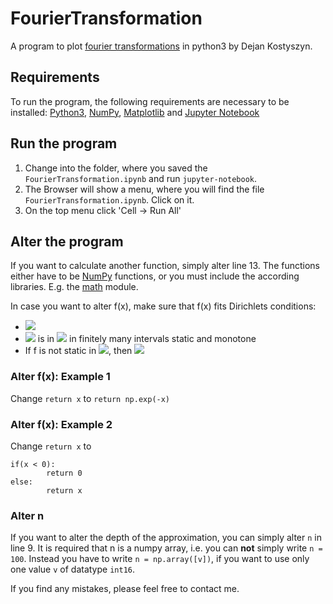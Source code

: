 # FourierTransformation
A program to plot [fourier transformations](https://doi.org/10.1016/B978-044450871-3/50107-8) in python3 by Dejan Kostyszyn.
## Requirements
To run the program, the following requirements are necessary to be installed:
[Python3](https://www.python.org/Python3), [NumPy](http://www.numpy.org/), [Matplotlib](https://matplotlib.org/) and [Jupyter Notebook](https://jupyter.org/) 
## Run the program
1. Change into the folder, where you saved the ```FourierTransformation.ipynb``` and run ```jupyter-notebook```.
1. The Browser will show a menu, where you will find the file ```FourierTransformation.ipynb```. Click on it.
1. On the top menu click 'Cell -> Run All'
## Alter the program
If you want to calculate another function, simply alter line 13. The functions either have to be [NumPy](http://www.numpy.org/) functions, or you must include the according libraries. E.g. the [math](https://docs.python.org/3/library/math.html) module.

In case you want to alter f(x), make sure that f(x) fits Dirichlets conditions:

* ![](https://tex.s2cms.ru/svg/%24f%28x%29%20%3D%20f%28x%20%2B%202pi%29%24)
* ![](https://tex.s2cms.ru/svg/%24f%28x%29%24) is in ![](https://tex.s2cms.ru/svg/%24%28-pi%2C%20pi%29%24) in finitely many intervals static and monotone
* If f is not static in ![](https://tex.s2cms.ru/svg/%24x_0%24), then ![](https://tex.s2cms.ru/svg/%24f%28x_0%29%20%3D%20%28f%28x_0%20-%200%29%20%2B%20f%28x_0%20%2B%200%29%29/2%24)

### Alter f(x): Example 1
Change
```return x```
to
```return np.exp(-x)```
### Alter f(x): Example 2
Change ```return x``` to
```
if(x < 0):
        return 0
else:
        return x
```
### Alter n
If you want to alter the depth of the approximation, you can simply alter ```n``` in line 9. It is required that n is a numpy array, i.e. you can **not** simply write ```n = 100```. Instead you have to write ```n = np.array([v])```, if you want to use only one value ```v``` of datatype ```int16```.


If you find any mistakes, please feel free to contact me.